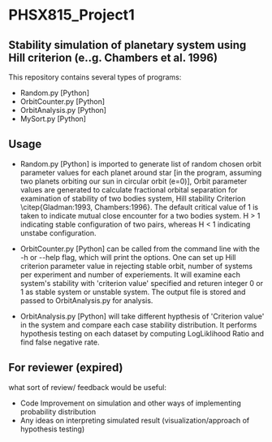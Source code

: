 # PHSX815_Project1
## Stability simulation of planetary system using Hill criterion (e..g. Chambers et al. 1996)

This repository contains several types of programs: 

* Random.py [Python] 
* OrbitCounter.py [Python]   
* OrbitAnalysis.py [Python] 
* MySort.py [Python] 

## Usage 
* Random.py [Python] is imported to generate list of random chosen orbit parameter values for each planet around star [in the program, assuming two planets orbiting our sun in circular orbit (e=0)], Orbit parameter values are generated to calculate fractional orbital separation for examination of stability of two bodies system, Hill stability Criterion \citep{Gladman:1993, Chambers:1996}. The default critical value of 1 is taken to indicate mutual close encounter for a two bodies system. H > 1 indicating stable configuration of two pairs, whereas H < 1 indicating unstabe configuration. 

* OrbitCounter.py [Python] can be called from the command line with the -h or --help flag, which will print the options. One can set up Hill criterion parameter value in rejecting stable orbit, number of systems per experiment and number of experiements. It will examine each system's stability with 'criterion value' specified and returen integer 0 or 1 as stable system or unstable system. The output file is stored and passed to OrbitAnalysis.py for analysis.

* OrbitAnalysis.py [Python] will take different hypthesis of 'Criterion value' in the system and compare each case stability distribution. It performs hypothesis testing on each dataset by computing LogLiklihood Ratio and find false negative rate.  


## For reviewer (expired)
what sort of review/ feedback would be useful:
* Code Improvement on simulation and other ways of implementing probability distribution
* Any ideas on interpreting simulated result (visualization/approach of hypothesis testing)
